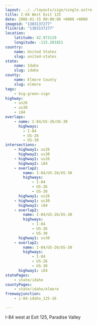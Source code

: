 ```yaml
---
layout: ../../layouts/sign/single.astro
title: I-84 West Exit 125
date: 2006-01-15 00:00:00 +0000 +0000
imageid: "1383137277"
flickrid: "1383137277"
location:
    latitude: 42.973129
    longitude: -115.201851
country:
    name: United States
    slug: united-states
state:
    name: Idaho
    slug: idaho
county:
    name: Elmore County
    slug: elmore
tags:
    - big-green-sign
highway:
    - us26
    - us30
    - i84
overlaps:
    - name: I-84/US-26/US-30
      highways:
        - I-84
        - US-26
        - US-30
intersections:
    - highway1: us26
      highway2: us30
    - highway1: us26
      highway2: i84
    - overlap2:
        name: I-84/US-26/US-30
        highways:
            - I-84
            - US-26
            - US-30
      highway1: us26
    - highway1: us30
      highway2: i84
    - overlap2:
        name: I-84/US-26/US-30
        highways:
            - I-84
            - US-26
            - US-30
      highway1: us30
    - overlap2:
        name: I-84/US-26/US-30
        highways:
            - I-84
            - US-26
            - US-30
      highway1: i84
statePages:
    - state/idaho
countyPages:
    - state/idaho/elmore
freewayjunction:
    - i-84-idaho_125-16

---
```

I-84 west at Exit 125, Paradise Valley